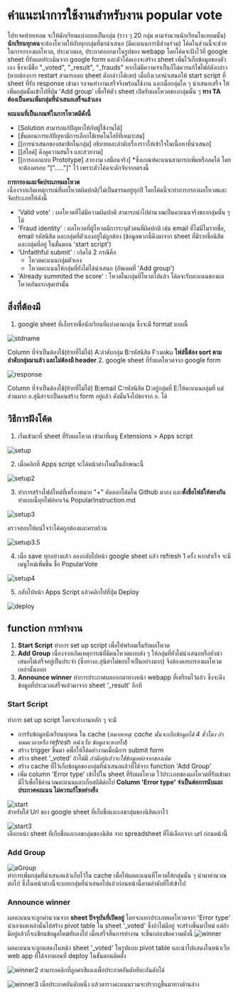 # คำแนะนำการใช้งานสำหรับงาน popular vote
  โปรเจคท้ายเทอม จะให้นักเรียนแบ่งออกเป็นกลุ่ม (ราว ๆ 20 กลุ่ม ตามจำนวนนักเรียนในเทอมนั้น) **นักเรียนทุกคน**จะต้องโหวตให้กับทุกกลุ่มที่มานำเสนอ (มีคะแนนการมีส่วนร่วม) โค้ดในส่วนนี้จะช่วยในการกรองผลโหวต, ประมวลผล, ประกาศออกมาในรูปของ webapp โดยโค้ดจะฝังไว้ที่ google sheet ที่รับผลประเมินจาก google form และตัวโค้ดเองจะสร้าง sheet เพิ่มไว้เก็บข้อมูลของตัวเอง ซึ่งจะมีชื่อ "_voted", "_result", "_frauds" หากไม่มีความจำเป็นก็ไม่ควรแก้ไขไฟล์ดังกล่าว (หากต้องการ restart สามารถลบ sheet ดังกล่าวได้เลย)
  เมื่อถึงเวลานำเสนอให้ start script ที่ sheet ที่รับ response เข้ามา รอจนทำงานเสร็จจึงพร้อมใช้งาน และเมื่อกลุ่มใด ๆ นำเสนอเสร็จ ให้เพิ่มกลุ่มนั้นเข้าไปที่ปุ่ม 'Add group' เพื่อให้ตัว sheet เปิดรับผลโหวตของกลุ่มนั้น ๆ **ทาง TA ต้องเป็นคนเพิ่มกลุ่มที่นำเสนอเสร็จแล้วเอง**
  
  **คะแนนที่เป็นเกณฑ์ในการโหวตมีดังนี้**
- [Solution สามารถแก้ปัญหาให้กับผู้ใช้งานได้]
- [ขั้นตอนการแก้ปัญหามีการเลือกใช้เทคโนโลยีที่เหมาะสม]
- [[การนำเสนอของสมาชิกในกลุ่ม] อธิบายและลำดับเรื่องราวให้เข้าใจในเนื้อหาที่นำเสนอ]
- [[สไลด์] ดึงดูความสนใจ และสวยงาม]
- [[การออกแบบ Prototype] สวยงาม เสมือนจริง]
*ซึ่งเกณฑ์คะแนนสามารถเพิ่มหรือลดได้ โดยจะต้องครอบ "["....."]" ไว้ เพราะตัวโค้ดจะดักจับจากตรงนี้

 **การกรองและจัดประเภทผลโหวต**\
  เนื่องจากเกิดเหตุการณ์ที่ผลโหวตผิดปกติ/ไม่เป็นธรรมอยู่ทุกปี โดยโค้ดนี้จะทำการกรองผลโหวตและจัดประเภทให้ดังนี้
  - 'Valid vote' : ผลโหวตที่ไม่มีความผิดปกติ สามารถนำไปคำนวณเป็นคะแนนจริงของกลุ่มนั้น ๆ ได้
  - 'Fraud identity' : ผลโหวตที่ผู้โหวตมีการระบุตัวตนที่ผิดปกติ เช่น email ที่ไม่มีในรายชื่อ, email รหัสนิสิต และกลุ่มที่ตัวเองอยู่ไม่ถูกต้อง (ข้อมูลพวกนี้ดึงมาจาก sheet ที่มีรายชื่อนิสิตและกลุ่มที่อยู่ ในขั้นตอน 'start script')
  - 'Unfaithful submit' : เกิดได้ 2 กรณีคือ
     - โหวตคะแนนกลุ่มตัวเอง
     - โหวตคะแนนให้กลุ่มที่ยังไม่ได้นำเสนอ (อัพเดตที่ 'Add group')
  - 'Already summited the score' : โหวตในกลุ่มที่โหวตไปแล้ว โค้ดจะรับคะแนนของผลโหวตอันแรกสุดเท่านั้น


## สิ่งที่ต้องมี
1. google sheet ที่เก็บรายชื่อนักเรียนที่แบ่งตามกลุ่ม ซึ่งจะมี format แบบนี้

  ![stdname](./Asset/stdname.png)
  
  Column ที่จำเป็นต้องใช้(ย้ายที่ไม่ได้) A:ลำดับกลุ่ม B:รหัสนิสิต F:เมลku 
  **ไฟล์นี้ต้อง sort ตามลำดับกลุ่มมาแล้ว และไม่ต้องมี header**
2. google sheet ที่รับผลโหวตจาก google form

  ![response](./Asset/response.png)
  
  Column ที่จำเป็นต้องใช้(ย้ายที่ไม่ได้) B:email C:รหัสนิสิต D:อยู่กลุ่มที่ E:ให้คะแนนกลุ่มที่
  แต่ส่วนมาก อ.สุนิสาจะเป็นคนสร้าง form อยู่แล้ว ดังนั้นจึงไปขอจาก อ. ได้
  
## วิธีการฝังโค้ด
1. เริ่มเข้ามาที่ sheet ที่รับผลโหวต เข้ามาที่เมนู Extensions > Apps script

![setup](./Asset/setup.png)

2. เมื่อคลิกที่ Apps script จะได้หน้าต่างใหม่ในลักษณะนี้

![setup2](./Asset/setup2.png)

3. ทำการสร้างไฟล์ใหม่ที่เครื่องหมาย "+" คัดลอกโค้ดใน Github มาลง และ**ตั้งชื่อไฟล์ให้ตรงกัน** ทำแบบนี้ทุกไฟล์ยกเว้น PopularInstruction.md

![setup3](./Asset/setup3.png)

ตรวจสอบให้แน่ใจว่าโค้ดถูกต้องและครบถ้วน

![setup3.5](./Asset/setup3(2).png)

4. เมื่อ save ทุกอย่างแล้ว ลองกลับไปหน้า google sheet แล้ว refresh 1 ครั้ง หากสำเร็จ จะมีเมนูใหม่เพิ่มขึ้น ชื่อ PopularVote

![setup4](./Asset/setup4.png)

5. กลับไปหน้า Apps Script แล้วคลิกไปที่ปุ่ม Deploy

![deploy](./Asset/deploy.png)

## function การทำงาน
  1. **Start Script** ทำการ set up script เพื่อให้พร้อมเรื่มรับผลโหวต
  2. **Add Group** เนื่องจากเกิดเหตุการณ์ที่มีคนโหวตแบบส่ง ๆ ให้กลุ่มที่ยังไม่นำเสนอหรือยังนำเสนอไม่เสร็จอยู่เป็นประจำ (ซึ่งทางอ.สุนิสาไม่ชอบใจเป็นอย่างมาก) จึงต้องคอยกรองผลโหวตเหล่านั้นออก
  3. **Announce winner** ทำการประกาศผลออกมาทางหน้า webapp ที่เตรียมไว้แล้ว ซึ่งจะดึงข้อมูลที่ประมวลเสร็จแล้วมาจาก sheet '_result' อีกที

### Start Script
  ทำการ set up script โดยจะทำงานหลัก ๆ จะมี
  - การรับข้อมูลนักเรียนทุกคน ใน cache (*หมายเหตุ: cache นั้นจะเก็บข้อมูลได้ 4 ชั่วโมง ถ้าหมดเวลาหรือ refresh หน้าเว็บ ข้อมูลจะหายไป*)
  - สร้าง trigger ขึ้นมา ดพื่อให้โค้ดทำงานเมื่อมีการ submit form
  - สร้าง sheet '_voted' ถ้าไม่มี *ถ้ามีอยู่แล้วจะใช้ข้อมูลต่อจากของเดิม*
  - สร้าง cache ที่ไว้เก็บข้อมูลของกลุ่มที่นำเสนอแล้วที่ได้จาก function 'Add Group'
  - เพิ่ม column 'Error type' เข้าไปใน sheet ที่รับผลโหวต ไว้ประเภทของผลโหวตที่รับเข้ามา มีไว้เพื่อใช้คำนวณคะแนนและเก็บสถิติต่อไป
    **Column 'Error type' จำเป็นต่อการนับและประกาศคะแนน ไม่ควรแก้ไขอย่างยิ่ง**
  
  ![start](./Asset/start.png)\
  สำหรับใส่ Url ของ google sheet ที่เก็บชื่อและเลขกลุ่มของนิสิตเอาไว้
  
  
  ![start3](./Asset/start3.png)\
  เลือกหน้า sheet ที่เก็บชื่อและเลขกลุ่มของนิสิต จาก spreadsheet ที่ได้เลือกจาก url ก่อนหน้านี้
    
### Add Group
  ![aGroup](./Asset/aGroup.png)\
  ทำการเพิ่มกลุ่มที่นำเสนอแล้วเก็บไว้ใน cache เพื่อให้ผลคะแนนที่โหวตให้กลุ่มนั้น ๆ นำมาคำนวณต่อไป ซึ่งในหน้าต่างนี้จะบอกกลุ่มที่นำเสนอไปแล้วก่อนหน้านี้ตามลำดับที่ใส่เข้าไป

### Announce winner
  ผลคะแนนจะถูกคำนวณจาก **sheet ปัจจุบันที่เปิดอยู่** โดยจะแยกประเภทผลโหวตจาก 'Error type' นำเอาผลเหล่านั้นไปสร้าง pivot table ใน sheet '_voted' ซึ่งถ้าไม่มีอยู่ จะสร้างขึ้นมาใหม่ แต่ถ้ามีอยู่แล้วก็จะเขียนข้อมูลใหม่ทับลงไป เมื่อเสร็จสิ้นการทำงาน จะขึ้นกล่องข้อความดังนี้
![winner](./Asset/winner.png)

  ผลคะแนนจะถูกแสดงในหน้า sheet '_voted' ในรูปแบบ pivot table และนำไปแสดงในหน้าเว็บ web app ที่ได้จากตอนที่ deploy ในขั้นตอนติดตั้ง

![winner2](./Asset/winner2.png)
สามารถคลิกที่ลูกศรสีแดงเพื่อประกาศอันดับทีละอันดับได้

![winner3](./Asset/winner3.png)
เมื่อประกาศอันดับหนึ่ง แล้วตารางคะแนนรวมจะปรากฏขึ้นมาทางด้านล่าง  
